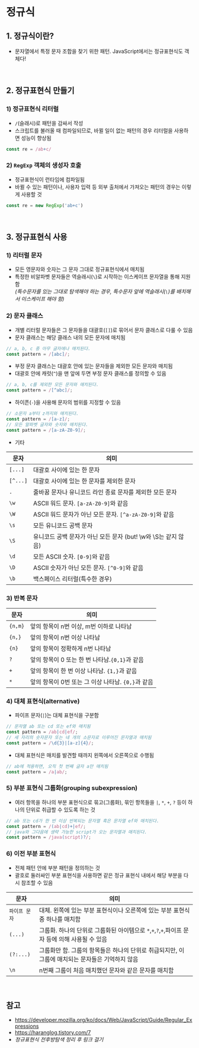 # 정규식
## 1. 정규식이란?
- 문자열에서 특정 문자 조합을 찾기 위한 패턴. JavaScript에서는 정규표현식도 객체다!

<br>

## 2. 정규표현식 만들기
### 1) 정규표현식 리터럴
- ```/```(슬래시)로 패턴을 감싸서 작성
- 스크립트를 불러올 때 컴파일되므로, 바뀔 일이 없는 패턴의 경우 리터럴을 사용하면 성능이 향상됨
```javascript
const re = /ab+c/
```
### 2) ```RegExp``` 객체의 생성자 호출
- 정규표현식이 런타임에 컴파일됨
- 바뀔 수 있는 패턴이나, 사용자 입력 등 외부 출처에서 가져오는 패턴의 경우는 이렇게 사용할 것
```javascript
const re = new RegExp('ab+c')
```
<br>

## 3. 정규표현식 사용
### 1) 리터럴 문자
- 모든 영문자와 숫자는 그 문자 그대로 정규표현식에서 매치됨
- 특정한 비알파벳 문자들은 역슬래시(```\```)로 시작하는 이스케이프 문자열을 통해 지원함<br>
*(특수문자를 있는 그대로 탐색해야 하는 경우, 특수문자 앞에 역슬래시(```\```)를 배치해서 이스케이프 해야 함)*

### 2) 문자 클래스
- 개별 리터럴 문자들은 그 문자들을 대괄호(```[]```)로 묶어서 문자 클래스로 다룰 수 있음
- 문자 클래스는 해당 클래스 내의 모든 문자에 매치됨
```javascript
// a, b, c 중 아무 글자에나 매치된다.
const pattern = /[abc]/;
```
- 부정 문자 클래스는 대괄호 안에 있는 문자들을 제외한 모든 문자와 매치됨
- 대괄호 안에 캐럿(```^```)을 맨 앞에 두면 부정 문자 클래스를 정의할 수 있음
```javascript
// a, b, c를 제외한 모든 문자와 매치된다.
const pattern = /[^abc]/;
```
- 하이픈(```-```)을 사용해 문자의 범위를 지정할 수 있음
```javascript
// 소문자 a부터 z까지와 매치된다.
const pattern = /[a-z]/;
// 모든 알파벳 글자와 숫자와 매치된다.
const pattern = /[a-zA-Z0-9]/;
```
- 기타 <br>

|문자|의미|
|---|---|
|```[...]```|대괄호 사이에 있는 한 문자|
|```[^...]```|대괄호 사이에 있는 한 문자를 제외한 문자|
|```.```|줄바꿈 문자나 유니코드 라인 종료 문자를 제외한 모든 문자|
|```\w```|ASCII 워드 문자. ```[a-zA-Z0-9]```와 같음|
|```\W```|ASCII 워드 문자가 아닌 모든 문자. ```[^a-zA-Z0-9]```와 같음|
|```\s```|모든 유니코드 공백 문자|
|```\S```|유니코드 공백 문자가 아닌 모든 문자 (but! \w와 \S는 같지 않음)|
|```\d```|모든 ASCII 숫자. ```[0-9]```와 같음|
|```\D```|ASCII 숫자가 아닌 모든 문자. ```[^0-9]```와 같음|
|```\b```|백스페이스 리터럴(특수한 경우)|

### 3) 반복 문자
|문자|의미|
|---|---|
|```{n,m}```|앞의 항목이 n번 이상, m번 이하로 나타남|
|```{n,}```|앞의 항목이 n번 이상 나타남|
|```{n}```|앞의 항목이 정확하게 n번 나타남|
|```?```|앞의 항목이 0 또는 한 번 나타남.```{0,1}```과 같음|
|```+```|앞의 항목이 한 번 이상 나타남. ```{1,}```과 같음|
|```*```|앞의 항목이 0번 또는 그 이상 나타남. ```{0,}```과 같음|

### 4) 대체 표현식(alternative)
- 파이프 문자(```|```)는 대체 표현식을 구분함
```javascript
// 문자열 ab 또는 cd 또는 ef와 매치됨
const pattern = /ab|cd|ef/;
// 세 자리의 숫자문자 또는 네 개의 소문자로 이루어진 문자열과 매치됨
const pattern = /\d{3}|[a-z]{4}/;
```
- 대체 표현식은 매치를 발견할 때까지 왼쪽에서 오른쪽으로 수행됨
```javascript
// ab에 적용하면, 오직 첫 번째 글자 a만 매치됨
const pattern = /a|ab/;
```
### 5) 부분 표현식 그룹화(grouping subexpression)
- 여러 항목을 하나의 부분 표현식으로 묶고(그룹화), 묶인 항목들을 ```|```, ```*```, ```+```, ```?``` 등이 하나의 단위로 취급할 수 있도록 하는 것
```javascript
// ab 또는 cd가 한 번 이상 반복되는 문자열 혹은 문자열 ef와 매치된다.
const pattern = /(ab|cd)+|ef/;
// java와 그다음에 생략 가능한 script가 오는 문자열과 매치된다.
const pattern = /java(script)?/;
```
### 6) 이전 부분 표현식
- 전체 패턴 안에 부분 패턴을 정의하는 것
- 괄호로 둘러싸인 부분 표현식을 사용하면 같은 정규 표현식 내에서 해당 부분을 다시 참조할 수 있음

|문자|의미|
|---|---|
|```파이프 문자```|대체. 왼쪽에 있는 부분 표현식이나 오른쪽에 있는 부분 표현식 중 하나를 매치함|
|```(...)```|그룹화. 하나의 단위로 그룹화된 아이템으로 ```*```,```+```,```?```,```+```,파이프 문자 등에 의해 사용될 수 있음|
|```(?:...)```|그룹화만 함. 그룹의 항목들은 하나의 단위로 취급되지만, 이 그룹에 매치되는 문자들은 기억하지 않음|
|```\n```|n번째 그룹이 처음 매치했던 문자와 같은 문자를 매치함|

<br>

## 참고
- https://developer.mozilla.org/ko/docs/Web/JavaScript/Guide/Regular_Expressions
- https://haranglog.tistory.com/7
- *정규표현식 전후방탐색 정리 후 링크 걸기*
